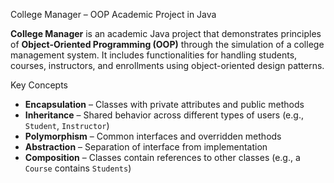 College Manager – OOP Academic Project in Java

**College Manager** is an academic Java project that demonstrates principles of **Object-Oriented Programming (OOP)** through the simulation of a college management system. 
It includes functionalities for handling students, courses, instructors, and enrollments using object-oriented design patterns.

Key Concepts

- **Encapsulation** – Classes with private attributes and public methods  
- **Inheritance** – Shared behavior across different types of users (e.g., `Student`, `Instructor`)  
- **Polymorphism** – Common interfaces and overridden methods  
- **Abstraction** – Separation of interface from implementation  
- **Composition** – Classes contain references to other classes (e.g., a `Course` contains `Students`)
